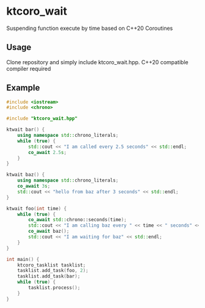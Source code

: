 # ktcoro_wait

Suspending function execute by time based on C++20 Coroutines

## Usage

Clone repository and simply include ktcoro_wait.hpp. C++20 compatible compiler required

## Example

```cpp
#include <iostream>
#include <chrono>

#include "ktcoro_wait.hpp"

ktwait bar() {
    using namespace std::chrono_literals;
    while (true) {
        std::cout << "I am called every 2.5 seconds" << std::endl;
        co_await 2.5s;
    }
}

ktwait baz() {
    using namespace std::chrono_literals;
    co_await 3s;
    std::cout << "hello from baz after 3 seconds" << std::endl;
}

ktwait foo(int time) {
    while (true) {
        co_await std::chrono::seconds(time);
        std::cout << "I am calling baz every " << time << " seconds" << std::endl;
        co_await baz();
        std::cout << "I am waiting for baz" << std::endl;
    }
}

int main() {
    ktcoro_tasklist tasklist;
    tasklist.add_task(foo, 2);
    tasklist.add_task(bar);
    while (true) {
        tasklist.process();
    }
}
```